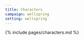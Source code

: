 ```yaml
---
title: Characters
campaign: wellspring
setting: wellspring
---
```


{% include pages/characters.md %}
